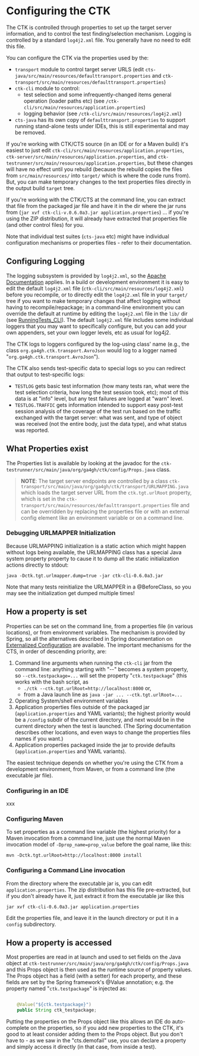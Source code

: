 # Configuring the CTK

The CTK is controlled through properties to set up the target server information, and to control the test
finding/selection mechanism. Logging is controlled by a standard `log4j2.xml` file.  You generally have no
need to edit this file.

You can configure the CTK via the properties used by the:

- `transport` module to control target server URLS (edit `cts-java/src/main/resources/defaulttransport.properties` and `ctk-transport/src/main/resources/defaulttransport.properties`)
- `ctk-cli` module to control:
	- test selection and some infrequently-changed items general operation (loader paths etc) (see `/ctk-cli/src/main/resources/application.properties`)
	- logging behavior (see `/ctk-cli/src/main/resources/log4j2.xml`)
- `cts-java` has its own copy of `defaulttransport.properties` to support running stand-alone tests under IDEs, this is still experimental and may be removed.


If you're working with CTK/CTS source (in an IDE or for a Maven build) it's easiest to just edit `ctk-cli/src/main/resources/application.properties`, `ctk-server/src/main/resources/application.properties`, and `ctk-testrunner/src/main/resources/application.properties`, but these changes will have no effect until you rebuild (because the rebuild copies the files from `src/main/resources/` into `target/` which is where the code runs from). But, you can make temporary changes to the text properties files directly in the output build `target` tree.

If you're working with the CTK/CTS at the command line, you can extract that file from the packaged jar file and have it in the dir where the jar runs from
(`jar xvf ctk-cli-v.0.6.0a3.jar application.properties`) ... if you're using the ZIP distribution, it will already have extracted that properties file (and other control files) for you.

Note that individual test suites (`cts-java` etc) might have individual configuration mechanisms or properties files - refer to their documentation.

## Configuring Logging

The logging subsystem is provided by `log4j2.xml`, so the [Apache Documentation](https://logging.apache.org/log4j/2.x/manual/configuration.html) applies. In a build or development environment it is easy to edit the default `log4j2.xml` file (`ctk-cli/src/main/resources/log4j2.xml`) before you recompile, or to directly edit the `log4j2.xml` file in your `target/` tree if you want to make temporary changes that affect logging without having to recompile/repackage; in a command-line environment you can override the default at runtime by editing the `log4j2.xml` file in the `lib/` dir (see  [RunningTests_CLI](RunningTests_CLI.md)). The default `log4j2.xml` file includes some individual loggers that you may want to specifically configure, but you can add your own appenders, set your own logger levels, etc as usual for log4j2.

The CTK logs to loggers configured by the log-using class' name (e.g., the class `org.ga4gh.ctk.transport.AvroJson` would log to a logger named "`org.ga4gh.ctk.transport.AvroJson`").

The CTK also sends test-specific data to special logs so you can redirect that output to test-specific logs:

- `TESTLOG` gets basic test information (how many tests ran, what were the test selection criteria, how long the test session took, etc); most of this data is at "info" level, but any test failures are logged at "warn" level.
- `TESTLOG.TRAFFIC` gets information intended to support easy post-test session analysis of the coverage of the test run based on the traffic exchanged with the target server: what was sent, and type of object was received (not the entire body, just the data type), and what status was reported.

## What Properties exist

The Properties list is available by looking at the javadoc for the `ctk-testrunner/src/main/java/org/ga4gh/ctk/config/Props.java` class. 

> **NOTE**: The target server endpoints are controlled by a class `ctk-transport/src/main/java/org/ga4gh/ctk/transport/URLMAPPING.java` which loads the target server URL from the `ctk.tgt.urlRoot` property, which is set in the `ctk-transport/src/main/resources/defaulttransport.properties` file and can be overridden by replacing the properties file or with an external config element like an environment variable or on a command line.

### Debugging URLMAPPER Initialization

Because URLMAPPING initialization is a static action which might happen without logs being available, the URLMAPPING class has a special Java system property property to cause it to dump all the static initialization actions directly to stdout:

`java -Dctk.tgt.urlmapper.dump=true -jar ctk-cli-0.6.0a3.jar`

Note that many tests reinitialize the URLMAPPER in a @BeforeClass, so you may see the initialization get dumped multiple times!

## How a property is set
Properties can be set on the command line, from a properties file (in various locations), or from environment variables. The mechanism is provided by Spring, so all the alternatives described in Spring documentation on [Externalized Configuration](http://docs.spring.io/spring-boot/docs/current/reference/html/boot-features-external-config.html) are available. The important mechanisms for the CTS, in order of descending priority, are:

1. Command line arguments when running the `ctk-cli` jar from the command line: anything starting with "--" becomes a system property, so `--ctk.testpackage=...` will set the property "`ctk.testpackage`" (this works with the bash script, as
	- `./ctk --ctk.tgt.urlRoot=http://localhost:8000` or,
	- from a Java launch line as `java -jar ... --ctk.tgt.urlRoot=...`
1. Operating System/shell environment variables
1. Application properties files outside of the packaged jar (`application.properties` and YAML variants); the highest priority would be a `/config` subdir of the current directory, and next would be in the current directory when the test is launched. (The Spring documentation describes other locations, and even ways to change the properties files names if you want.) 
1. Application properties packaged inside the jar to provide defaults (`application.properties` and YAML variants).

The easiest technique depends on whether you're using the CTK from a development environment, from Maven, or from a command line (the executable jar file). 

### Configuring in an IDE

xxx

### Configuring Maven

To set properties as a command line variable (the highest priority) for a Maven invocation from a command line, just use the normal Maven invocation model of `-Dprop_name=prop_value` before the goal name, like this:

    mvn -Dctk.tgt.urlRoot=http://localhost:8000 install

### Configuring a Command Line invocation
From the directory where the executable jar is, you can edit `application.properties`. The zip distribution has this file pre-extracted, but if you don't already have it, just extract it from the executable jar like this

    jar xvf ctk-cli-0.6.0a3.jar application.properties

Edit the properties file, and leave it in the launch directory or put it in a `config` subdirectory.

## How a property is accessed

Most properties are read in at launch and used to set fields on the Java object at
`ctk-testrunner/src/main/java/org/ga4gh/ctk/config/Props.java` and this Props object is then used as
the runtime source of property values. The Props object has a field (with a setter) for each property,
and these fields are set by the Spring framework's @Value annotation; e.g. the property named
"`ctk.testpackage`" is injected as:

```java

    @Value("${ctk.testpackage}")
    public String ctk_testpackage;

```

Putting the properties on the Props object like this allows an IDE do auto-complete on the properties,
so if you add new properties to the CTK, it's good to at least consider adding them to the Props object.
But you don't have to - as we saw in the "cts.demofail" use, you can declare a property and simply access
it directly (in that case, from inside a test).
